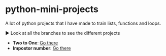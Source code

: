 # python-mini-projects
A lot of python projects that I have made to train lists, functions and loops.

:arrow_forward: Look at all the branches to see the different projects

- **Two to One**: [Go there](https://github.com/tobiasllop/python-mini-projects/tree/Two-to-one)
- **Impostor number**: [Go there](https://github.com/tobiasllop/python-mini-projects/tree/Impostor-number)

